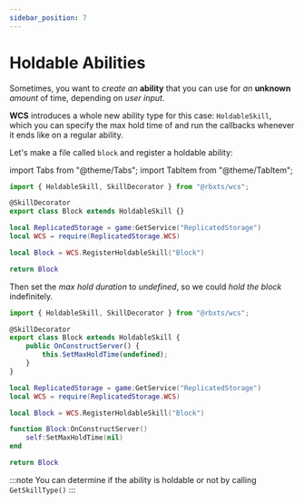 ```yaml
---
sidebar_position: 7
---
```


# Holdable Abilities

Sometimes, you want to *create an* **ability** that you can use for *an* **unknown** *amount* of time, depending on *user input*.

**WCS** introduces a whole new ability type for this case: `HoldableSkill`, which you can specify the max hold time of and run the callbacks
whenever it ends like on a regular ability.

Let's make a file called `block` and register a holdable ability:

import Tabs from "@theme/Tabs";
import TabItem from "@theme/TabItem";

<Tabs groupId="languages">
<TabItem value="TypeScript" default>

```ts title="block.ts" showLineNumbers
import { HoldableSkill, SkillDecorator } from "@rbxts/wcs";

@SkillDecorator
export class Block extends HoldableSkill {}
```

</TabItem>
<TabItem value="Luau">

```lua title="block.lua" showLineNumbers
local ReplicatedStorage = game:GetService("ReplicatedStorage")
local WCS = require(ReplicatedStorage.WCS)

local Block = WCS.RegisterHoldableSkill("Block")

return Block
```

</TabItem>
</Tabs>

Then set the *max hold duration* to *undefined*, so we could *hold the block* indefinitely.

<Tabs groupId="languages">
<TabItem value="TypeScript" default>

```ts title="block.ts" showLineNumbers {5-7}
import { HoldableSkill, SkillDecorator } from "@rbxts/wcs";

@SkillDecorator
export class Block extends HoldableSkill {
	public OnConstructServer() {
		this.SetMaxHoldTime(undefined);
	}
}
```

</TabItem>
<TabItem value="Luau">

```lua title="block.lua" showLineNumbers {6-8}
local ReplicatedStorage = game:GetService("ReplicatedStorage")
local WCS = require(ReplicatedStorage.WCS)

local Block = WCS.RegisterHoldableSkill("Block")

function Block:OnConstructServer()
	self:SetMaxHoldTime(nil)
end

return Block
```

</TabItem>
</Tabs>

:::note
You can determine if the ability is holdable or not by calling `GetSkillType()`
:::